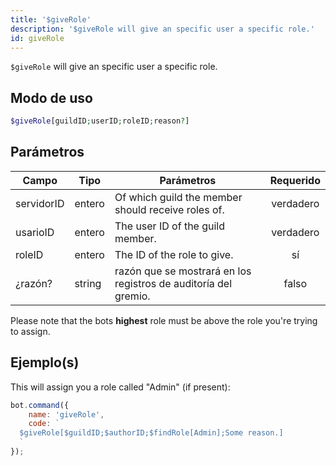 ```yaml
---
title: '$giveRole'
description: '$giveRole will give an specific user a specific role.'
id: giveRole
---
```


`$giveRole` will give an specific user a specific role.

## Modo de uso

```php
$giveRole[guildID;userID;roleID;reason?]
```

## Parámetros

| Campo      | Tipo   | Parámetros                                                      | Requerido |
| ---------- | ------ | --------------------------------------------------------------- |:---------:|
| servidorID | entero | Of which guild the member should receive roles of.              | verdadero |
| usarioID   | entero | The user ID of the guild member.                                | verdadero |
| roleID     | entero | The ID of the role to give.                                     |    sí     |
| ¿razón?    | string | razón que se mostrará en los registros de auditoría del gremio. |   falso   |

Please note that the bots **highest** role must be above the role you're trying to assign.

## Ejemplo(s)

This will assign you a role called "Admin" (if present):

```javascript
bot.command({
    name: 'giveRole',
    code: `
  $giveRole[$guildID;$authorID;$findRole[Admin];Some reason.]
  `
});
```